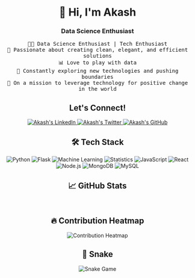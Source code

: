

<h1 align="center">👋 Hi, I'm Akash</h1>
<h3 align="center">Data Science Enthusiast</h3>


<p align="center">
  <samp>👨‍💻 Data Science Enthusiast | Tech Enthusiast</samp><br>
  <samp>🌟 Passionate about creating clean, elegant, and efficient solutions</samp><br>
  <samp>📊 Love to play with data</samp><br>
  <samp>🚀 Constantly exploring new technologies and pushing boundaries</samp><br>
  <samp>🎯 On a mission to leverage technology for positive change in the world</samp>
</p>

<h2 align="center">Let's Connect!</h2>

<p align="center">
  <a href="https://linkedin.com/in/akash-vishwakarma-42b0b6267" target="_blank">
    <img src="https://img.shields.io/badge/-LinkedIn-blue?style=for-the-badge&logo=linkedin" alt="Akash's LinkedIn" />
  </a>
  <a href="https://twitter.com/AKASHVISHW64779" target="_blank">
    <img src="https://img.shields.io/badge/-Twitter-1ca0f1?style=for-the-badge&logo=twitter&logoColor=white" alt="Akash's Twitter" />
  </a>
  <a href="https://github.com/TechWithAkash" target="_blank">
    <img src="https://img.shields.io/badge/-GitHub-black?style=for-the-badge&logo=github" alt="Akash's GitHub" />
  </a>
</p>

<h2 align="center">🛠️ Tech Stack</h2>

<p align="center">
  <img src="https://img.shields.io/badge/-Python-3776AB?style=for-the-badge&logo=python&logoColor=white" alt="Python" />
  <img src="https://img.shields.io/badge/-Flask-000000?style=for-the-badge&logo=flask" alt="Flask" />
  <img src="https://img.shields.io/badge/-Machine%20Learning-FF6F00?style=for-the-badge" alt="Machine Learning" />
  <img src="https://img.shields.io/badge/-Statistics-007ACC?style=for-the-badge" alt="Statistics" />
  <img src="https://img.shields.io/badge/-JavaScript-F7DF1E?style=for-the-badge&logo=javascript&logoColor=black" alt="JavaScript" />
    <img src="https://img.shields.io/badge/-React-61DAFB?style=for-the-badge&logo=react&logoColor=black" alt="React" />
  <img src="https://img.shields.io/badge/-Node.js-339933?style=for-the-badge&logo=node.js&logoColor=white" alt="Node.js" />
  <img src="https://img.shields.io/badge/-MongoDB-47A248?style=for-the-badge&logo=mongodb&logoColor=white" alt="MongoDB" />
  <img src="https://img.shields.io/badge/-MySQL-4479A1?style=for-the-badge&logo=mysql&logoColor=white" alt="MySQL" />
</p>


<h2 align="center">📈 GitHub Stats</h2>

<p align="center">
<!--   <img src="https://github-readme-stats.vercel.app/api?username=TechWithAkash&show_icons=true&theme=dark" alt="Akash's GitHub Stats" /> -->
  <img src="https://github-readme-stats.vercel.app/api?username=TechWithAkash&show_icons=true&theme=dark" alt="" />
</p>

<p align="center">
<!--   <img src="https://github-readme-stats.vercel.app/api/top-langs/?username=TechWithAkash&layout=compact&theme=dark" alt="Akash's Top Languages" /> -->
  <img src="https://github-readme-stats.vercel.app/api/top-langs/?username=TechWithAkash&layout=compact&theme=dark" alt="" />
</p>
<h2 align="center">🔥 Contribution Heatmap</h2>

<p align="center">
  <img src="https://github.com/TechWithAkash" alt="Contribution Heatmap" />
</p>

<h2 align="center">🐍 Snake</h2>

<p align="center">
  <img src="https://github.com/TechWithAkash" alt="Snake Game" />
</p>
